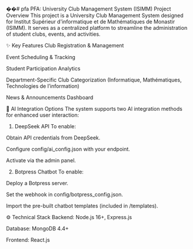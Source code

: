 ��#   p f a 
 
 PFA: University Club Management System (ISIMM)
Project Overview
This project is a University Club Management System designed for Institut Supérieur d'informatique et de Mathématiques de Monastir (ISIMM). It serves as a centralized platform to streamline the administration of student clubs, events, and activities.

✨ Key Features
Club Registration & Management

Event Scheduling & Tracking

Student Participation Analytics

Department-Specific Club Categorization (Informatique, Mathématiques, Technologies de l’information)

News & Announcements Dashboard

🤖 AI Integration Options
The system supports two AI integration methods for enhanced user interaction:

1. DeepSeek API
To enable:

Obtain API credentials from DeepSeek.

Configure config/ai_config.json with your endpoint.

Activate via the admin panel.

2. Botpress Chatbot
To enable:

Deploy a Botpress server.

Set the webhook in config/botpress_config.json.

Import the pre-built chatbot templates (included in /templates).

⚙️ Technical Stack
Backend: Node.js 16+, Express.js

Database: MongoDB 4.4+

Frontend: React.js
